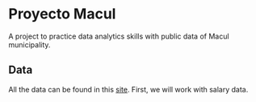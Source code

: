 # Proyecto Macul

A project to practice data analytics skills with public data of Macul municipality.

## Data

All the data can be found in this [site](https://www.portaltransparencia.cl/PortalPdT/directorio-de-organismos-regulados/?org=MU161). First, we will work with salary data.

